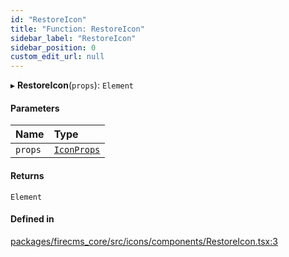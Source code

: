 ```yaml
---
id: "RestoreIcon"
title: "Function: RestoreIcon"
sidebar_label: "RestoreIcon"
sidebar_position: 0
custom_edit_url: null
---
```


▸ **RestoreIcon**(`props`): `Element`

#### Parameters

| Name | Type |
| :------ | :------ |
| `props` | [`IconProps`](../types/IconProps.md) |

#### Returns

`Element`

#### Defined in

[packages/firecms_core/src/icons/components/RestoreIcon.tsx:3](https://github.com/FireCMSco/firecms/blob/d45f3739/packages/firecms_core/src/icons/components/RestoreIcon.tsx#L3)
